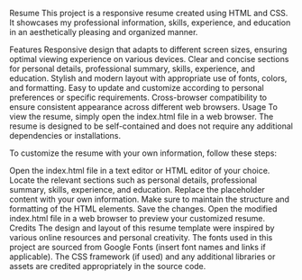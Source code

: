 Resume
This project is a responsive resume created using HTML and CSS. It showcases my professional information, skills, experience, and education in an aesthetically pleasing and organized manner.

Features
Responsive design that adapts to different screen sizes, ensuring optimal viewing experience on various devices.
Clear and concise sections for personal details, professional summary, skills, experience, and education.
Stylish and modern layout with appropriate use of fonts, colors, and formatting.
Easy to update and customize according to personal preferences or specific requirements.
Cross-browser compatibility to ensure consistent appearance across different web browsers.
Usage
To view the resume, simply open the index.html file in a web browser. The resume is designed to be self-contained and does not require any additional dependencies or installations.

To customize the resume with your own information, follow these steps:

Open the index.html file in a text editor or HTML editor of your choice.
Locate the relevant sections such as personal details, professional summary, skills, experience, and education.
Replace the placeholder content with your own information. Make sure to maintain the structure and formatting of the HTML elements.
Save the changes.
Open the modified index.html file in a web browser to preview your customized resume.
Credits
The design and layout of this resume template were inspired by various online resources and personal creativity.
The fonts used in this project are sourced from Google Fonts (insert font names and links if applicable).
The CSS framework (if used) and any additional libraries or assets are credited appropriately in the source code.
